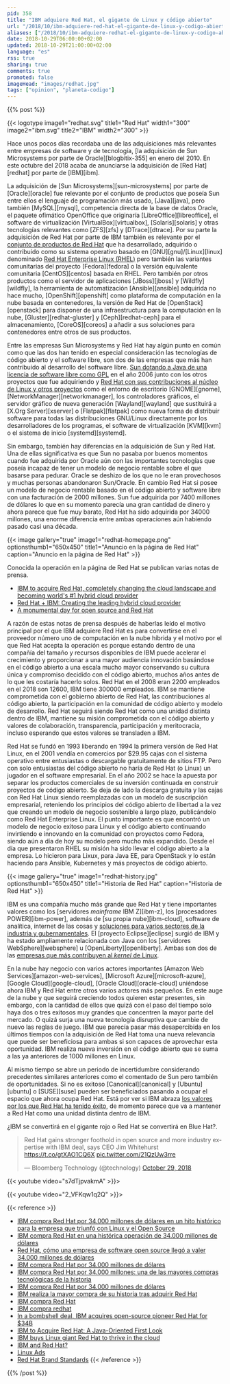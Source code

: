 ```yaml
---
pid: 358
title: "IBM adquiere Red Hat, el gigante de Linux y código abierto"
url: "/2018/10/ibm-adquiere-red-hat-el-gigante-de-linux-y-codigo-abierto/"
aliases: ["/2018/10/ibm-adquiere-redhat-el-gigante-de-linux-y-codigo-abierto/"]
date: 2018-10-29T06:00:00+02:00
updated: 2018-10-29T21:00:00+02:00
language: "es"
rss: true
sharing: true
comments: true
promoted: false
imageHead: "images/redhat.jpg"
tags: ["opinion", "planeta-codigo"]
---
```


{{% post %}}

{{< logotype image1="redhat.svg" title1="Red Hat" width1="300" image2="ibm.svg" title2="IBM" width2="300" >}}

Hace unos pocos días recordaba una de las adquisiciones más relevantes entre empresas de software y de tecnología, [la adquisición de Sun Microsystems por parte de Oracle][blogbitix-355] en enero del 2010. En este octubre del 2018 acaba de anunciarse la adquisición de [Red Hat][redhat] por parte de [IBM][ibm].

La adquisición de [Sun Microsystems][sun-microsystems] por parte de [Oracle][oracle] fue relevante por el conjunto de productos que poseía Sun entre ellos el lenguaje de programación más usado, [Java][java], pero también [MySQL][mysql], competencia directa de la base de datos Oracle, el paquete ofimático OpenOffice que originaría [LibreOffice][libreoffice], el software de virtualización [VirtualBox][virtualbox], [Solaris][solaris] y otras tecnologías relevantes como [ZFS][zfs] y [DTrace][dtrace]. Por su parte la adquisición de Red Hat por parte de IBM también es relevante por el [conjunto de productos de Red Hat](https://www.redhat.com/en/technologies/all-products) que ha desarrollado, adquirido o contribuido como su sistema operativo basado en [GNU][gnu]/[Linux][linux] denominado [Red Hat Enterprise Linux (RHEL)](https://www.redhat.com/en/technologies/linux-platforms/enterprise-linux) pero también las variantes comunitarias del proyecto [Fedora][fedora] o la versión equivalente comunitaria [CentOS][centos] basada en RHEL. Pero también por otros productos como el servidor de aplicaciones [JBoss][jboss] y [Wildfly][wildfly], la herramienta de automatización [Ansible][ansible] adquirida no hace mucho, [OpenShift][openshift] como plataforma de computación en la nube basada en contenedores, la versión de Red Hat de [OpenStack][openstack] para disponer de una infraestructura para la computación en la nube, [Gluster][redhat-gluster] y [Ceph][redhat-ceph] para el almacenamiento, [CoreOS][coreos] a añadir a sus soluciones para contenedores entre otros de sus productos.

Entre las empresas Sun Microsystems y Red Hat hay algún punto en común como que las dos han tenido en especial consideración las tecnologías de código abierto y el software libre, son dos de las empresas que más han contribuido al desarrollo del software libre. [Sun dotando a Java de una licencia de software libre como GPL](https://www.fsf.org/news/fsf-welcomes-gpl-java.html) en el año 2006 junto con los otros proyectos que fue adquiriendo y [Red Hat con sus contribuciones al núcleo de Linux y otros proyectos](https://www.fedoraproject.org/wiki/Red_Hat_contributions) como el entorno de escritorio [GNOME][gnome], [NetworkManager][networkmanager], los controladores gráficos, el servidor gráfico de nueva generación [Wayland][wayland] que sustituirá a [X.Org Server][xserver] o [Flatpak][flatpak] como nueva forma de distribuir software para todas las distribuciones GNU/Linux directamente por los desarrolladores de los programas, el software de virtualización [KVM][kvm] o el sistema de inicio [systemd][systemd].

Sin embargo, también hay diferencias en la adquisición de Sun y Red Hat. Una de ellas significativa es que Sun no pasaba por buenos momentos cuando fue adquirida por Oracle aún con las importantes tecnologías que poseía incapaz de tener un modelo de negocio rentable sobre el que basarse para pedurar. Oracle se deshizo de los que no le eran provechosos y muchas personas abandonaron Sun/Oracle. En cambio Red Hat si posee un modelo de negocio rentable basado en el código abierto y software libre con una facturación de 2000 millones. Sun fue adquirida por 7400 millones de dólares lo que en su momento parecía una gran cantidad de dinero y ahora parece que fue muy barato, Red Hat ha sido adquirida por 34000 millones, una enorme diferencia entre ambas operaciones aún habiendo pasado casi una década.

{{< image
    gallery="true"
    image1="redhat-homepage.png" optionsthumb1="650x450" title1="Anuncio en la página de Red Hat"
    caption="Anuncio en la página de Red Hat" >}}

Conocida la operación en la página de Red Hat se publican varias notas de prensa.

* [IBM to acquire Red Hat, completely changing the cloud landscape and becoming world's #1 hybrid cloud provider](https://newsroom.ibm.com/2018-10-28-IBM-To-Acquire-Red-Hat-Completely-Changing-The-Cloud-Landscape-And-Becoming-Worlds-1-Hybrid-Cloud-Provider)
* [Red Hat + IBM: Creating the leading hybrid cloud provider](https://www.redhat.com/en/blog/red-hat-ibm-creating-leading-hybrid-cloud-provider)
* [A monumental day for open source and Red Hat](https://www.redhat.com/en/blog/monumental-day-open-source-and-red-hat)

A razón de estas notas de prensa después de haberlas leído el motivo principal por el que IBM adquiere Red Hat es para convertirse en el proveedor número uno de computación en la nube híbrida y el motivo por el que Red Hat acepta la operación es porque estando dentro de una compañía del tamaño y recursos disponibles de IBM puede acelerar el crecimiento y proporcionar a una mayor audiencia innovación basándose en el código abierto a una escala mucho mayor conservando su cultura única y compromiso decidido con el código abierto, muchos años antes de lo que les costaría hacerlo solos. Red Hat en el 2008 eran 2200 empleados en el 2018 son 12600, IBM tiene 300000 empleados. IBM se mantiene comprometida con el gobierno abierto de Red Hat, las contribuciones al código abierto, la participación en la comunidad de código abierto y modelo de desarrollo. Red Hat seguirá siendo Red Hat como una unidad distinta dentro de IBM, mantiene su misión comprometida con el código abierto y valores de colaboración, transparencia, participación y meritocracia, incluso esperando que estos valores se transladen a IBM.

Red Hat se fundó en 1993 liberando en 1994 la primera versión de Red Hat Linux, en el 2001 vendía en comercios por $29.95 cajas con el sistema operativo entre entusiastas o descargable gratuitamente de sitios FTP. Pero con solo entusiastas del código abierto no haría de Red Hat (o Linux) un jugador en el software empresarial. En el año 2002 se hace la apuesta por separar los productos comerciales de su inversión continuada en construir proyectos de código abierto. Se deja de lado la descarga gratuita y las cajas con Red Hat Linux siendo reemplazadas con un modelo de suscripción empresarial, reteniendo los principios del código abierto de libertad a la vez que creando un modelo de negocio sostenible a largo plazo, publicándolo como Red Hat Enterprise Linux. El punto importante es que encontró un modelo de negocio exitoso para Linux y el código abierto continuando invirtiendo e innovando en la comunidad con proyectos como Fedora, siendo aún a día de hoy su modelo pero mucho más expandido. Desde el día que presentaron RHEL su misión ha sido llevar el código abierto a la empresa. Lo hicieron para Lixux, para Java EE, para OpenStack y lo están haciendo para Ansible, Kubernetes y más proyectos de código abierto.

{{< image
    gallery="true"
    image1="redhat-history.jpg" optionsthumb1="650x450" title1="Historia de Red Hat"
    caption="Historia de Red Hat" >}}

IBM es una compañía mucho más grande que Red Hat y tiene importantes valores como los [servidores _mainframe_ IBM Z][ibm-z], los [procesadores POWER][ibm-power], además de [su propia nube][ibm-cloud], software de analítica, internet de las cosas y [soluciones para varios sectores de la industria y gubernamentales](https://www.ibm.com/solutions/es/es/). El [proyecto Eclipse][eclipse] surgió de IBM y ha estado ampliamente relacionada con Java con los [servidores WebSphere][websphere] u [OpenLiberty][openliberty]. Ambas son dos de las [empresas que más contribuyen al _kernel_ de Linux](https://www.linuxfoundation.org/2017-linux-kernel-report-landing-page/).

En la nube hay negocio con varios actores importantes [Amazon Web Services][amazon-web-services], [Microsoft Azure][microsoft-azure], [Google Cloud][google-cloud], [Oracle Cloud][oracle-cloud] uniéndose ahora IBM y Red Hat entre otros varios actores más pequeños. En este auge de la nube y que seguirá creciendo todos quieren estar presentes, sin embargo, con la cantidad de ellos que quizá con el paso del tiempo solo haya dos o tres exitosos muy grandes que concentren la mayor parte del mercado. O quizá surja una nueva tecnología disruptiva que cambie de nuevo las reglas de juego. IBM que parecía pasar más desapercibida en los últimos tiempos con la adquisición de Red Hat toma una nueva relevancia que puede ser beneficiosa para ambas si son capaces de aprovechar esta oportunidad. IBM realiza nueva inversión en el código abierto que se suma a las ya anteriores de 1000 millones en Linux.

Al mismo tiempo se abre un periodo de incertidumbre considerando precedentes similares anteriores como el comentado de Sun pero también de oportunidades. Si no es exitoso [Canonical][canonical] y [Ubuntu][ubuntu] o [SUSE][suse] pueden ser beneficiados pasando a ocupar el espacio que ahora ocupa Red Hat. Está por ver si IBM abraza [los valores por los que Red Hat ha tenido éxito](https://brand.redhat.com/foundations/), de momento parece que va a mantener a Red Hat como una unidad distinta dentro de IBM.

¿IBM se convertirá en el gigante rojo o Red Hat se convertirá en Blue Hat?.

<div class="media">
    <blockquote class="twitter-tweet tw-align-center" data-partner="tweetdeck"><p lang="en" dir="ltr">Red Hat gains stronger foothold in open source and more industry expertise with IBM deal, says CEO Jim Whitehurst <a href="https://t.co/gtXAO1CQ6X">https://t.co/gtXAO1CQ6X</a> <a href="https://t.co/21QzUw3rre">pic.twitter.com/21QzUw3rre</a></p>&mdash; Bloomberg Technology (@technology) <a href="https://twitter.com/technology/status/1056893767913889794?ref_src=twsrc%5Etfw">October 29, 2018</a></blockquote>
    <script async src="https://platform.twitter.com/widgets.js" charset="utf-8"></script>
</div>

{{< youtube video="s7dTjpvakmA" >}}>

{{< youtube video="2_VFKqw1q2Q" >}}>

{{< reference >}}
* [IBM compra Red Hat por 34.000 millones de dólares en un hito histórico para la empresa que triunfó con Linux y el Open Source](https://www.xataka.com/empresas-y-economia/ibm-compra-red-hat-34-000-millones-dolares-hito-historico-para-empresa-que-triunfo-linux-open-source)
* [IBM compra Red Hat en una histórica operación de 34.000 millones de dólares](https://www.genbeta.com/actualidad/ibm-compra-red-hat-historica-operacion-34-000-millones-dolares)
* [Red Hat, cómo una empresa de software open source llegó a valer 34.000 millones de dólares](https://www.genbeta.com/a-fondo/red-hat-como-empresa-software-open-source-llego-a-valer-34-000-millones-dolares)
* [IBM compra Red Hat por 34.000 millones de dólares](https://hipertextual.com/2018/10/ibm-compra-red-hat-34-000-millones-dolares)
* [IBM compra Red Hat por 34.000 millones: una de las mayores compras tecnológicas de la historia](https://www.adslzone.net/2018/10/28/ibm-compra-red-hat/)
* [IBM compra Red Hat por 34.000 millones de dólares](https://www.profesionalreview.com/2018/10/28/ibm-compra-red-hat-por-34-000-millones-de-dolares/]https://www.profesionalreview.com/2018/10/28/ibm-compra-red-hat-por-34-000-millones-de-dolares/)
* [IBM realiza la mayor compra de su historia tras adquirir Red Hat](https://www.linuxadictos.com/ibm-realiza-la-mayor-compra-de-su-historia-tras-adquirir-red-hat.html)
* [IBM compra Red Hat](https://jvare.com/2018/10/29/ibm-compra-red-hat/)
* [IBM compra redhat](https://www.meneame.net/story/ibm-compra-redhat-eng)
* [In a bombshell deal, IBM acquires open-source pioneer Red Hat for $34B](https://siliconangle.com/2018/10/28/bombshell-deal-ibm-acquires-open-source-pioneer-red-hat-34b/)
* [IBM to Acquire Red Hat: A Java-Oriented First Look](http://marxsoftware.blogspot.com/2018/10/ibm-to-acquire-red-hat-java.html)
* [IBM buys Linux giant Red Hat to thrive in the cloud](https://www.engadget.com/2018/10/28/ibm-buys-red-hat/)
* [IBM and Red Hat?](https://www.reddit.com/r/redhat/comments/9s5rqr/ibm_and_red_hat/)
* [Linux Ads](https://www.youtube.com/watch?v=2_VFKqw1q2Q&list=PL040C33624F3CBAF9)
* [Red Hat Brand Standards](https://brand.redhat.com/foundations/)
{{< /reference >}}

{{% /post %}}
